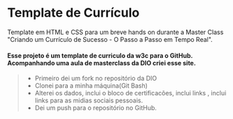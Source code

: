 # Template de Currículo 

Template em HTML e CSS para um breve hands on durante a Master Class "Criando um Currículo de Sucesso - O Passo a Passo em Tempo Real".

#### Esse projeto é um template de curriculo da w3c para o GitHub. Acompanhando uma aula de masterclass da DIO criei esse site.
> - Primeiro dei um fork no repositório da DIO
> - Clonei para a minha máquina(Git Bash)
> - Alterei os dados, inclui o bloco de certificacões, inclui links , inclui links para as midias sociais pessoais.
> - Dei um push para o repositório no GitHub.
